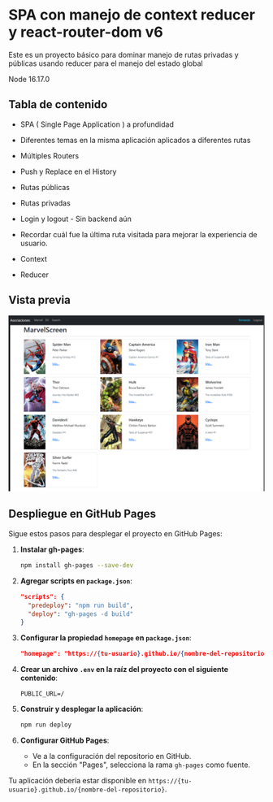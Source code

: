 # SPA con manejo de context reducer y react-router-dom v6

Este es un proyecto básico para dominar manejo de rutas privadas y públicas usando reducer para el manejo del estado global

Node 16.17.0

## Tabla de contenido

- SPA ( Single Page Application ) a profundidad

- Diferentes temas en la misma aplicación aplicados a diferentes rutas

- Múltiples Routers

- Push y Replace en el History

- Rutas públicas

- Rutas privadas

- Login y logout - Sin backend aún

- Recordar cuál fue la última ruta visitada para mejorar la experiencia de usuario.

- Context

- Reducer

## Vista previa

![Preview](./public/preview.png)

## Despliegue en GitHub Pages

Sigue estos pasos para desplegar el proyecto en GitHub Pages:

1. **Instalar gh-pages**:

   ```bash
   npm install gh-pages --save-dev
   ```

2. **Agregar scripts en `package.json`**:

   ```json
   "scripts": {
     "predeploy": "npm run build",
     "deploy": "gh-pages -d build"
   }
   ```

3. **Configurar la propiedad `homepage` en `package.json`**:

   ```json
   "homepage": "https://{tu-usuario}.github.io/{nombre-del-repositorio}"
   ```

4. **Crear un archivo `.env` en la raíz del proyecto con el siguiente contenido**:

   ```env
   PUBLIC_URL=/
   ```

5. **Construir y desplegar la aplicación**:

   ```bash
   npm run deploy
   ```

6. **Configurar GitHub Pages**:
   - Ve a la configuración del repositorio en GitHub.
   - En la sección "Pages", selecciona la rama `gh-pages` como fuente.

Tu aplicación debería estar disponible en `https://{tu-usuario}.github.io/{nombre-del-repositorio}`.
